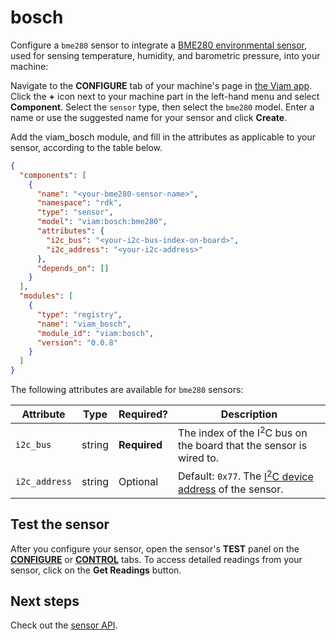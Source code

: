 # bosch

Configure a `bme280` sensor to integrate a [BME280 environmental sensor](https://www.adafruit.com/product/2652), used for sensing temperature, humidity, and barometric pressure, into your machine:

Navigate to the **CONFIGURE** tab of your machine's page in [the Viam app](https://app.viam.com).
Click the **+** icon next to your machine part in the left-hand menu and select **Component**.
Select the `sensor` type, then select the `bme280` model.
Enter a name or use the suggested name for your sensor and click **Create**.

Add the viam_bosch module, and fill in the attributes as applicable to your sensor, according to the table below.

```json {class="line-numbers linkable-line-numbers"}
{
  "components": [
    {
      "name": "<your-bme280-sensor-name>",
      "namespace": "rdk",
      "type": "sensor",
      "model": "viam:bosch:bme280",
      "attributes": {
        "i2c_bus": "<your-i2c-bus-index-on-board>",
        "i2c_address": "<your-i2c-address>"
      },
      "depends_on": []
    }
  ],
  "modules": [
    {
      "type": "registry",
      "name": "viam_bosch",
      "module_id": "viam:bosch",
      "version": "0.0.8"
    }
  ]
}
```

The following attributes are available for `bme280` sensors:

<!-- prettier-ignore -->
| Attribute | Type | Required? | Description |
| --------- | ---- | --------- | ----------  |
| `i2c_bus` | string | **Required** | The index of the I<sup>2</sup>C bus on the board that the sensor is wired to. |
| `i2c_address`  | string | Optional | Default: `0x77`. The [I<sup>2</sup>C device address](https://learn.adafruit.com/i2c-addresses/overview) of the sensor. |

## Test the sensor

After you configure your sensor, open the sensor's **TEST** panel on the [**CONFIGURE**](/configure/) or [**CONTROL**](/fleet/control/) tabs.
To access detailed readings from your sensor, click on the **Get Readings** button.

## Next steps

Check out the [sensor API](/appendix/apis/components/sensor/).

